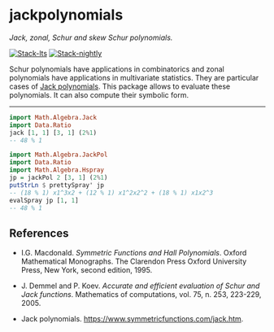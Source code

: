 # jackpolynomials

*Jack, zonal, Schur and skew Schur polynomials.*

<!-- badges: start -->
[![Stack-lts](https://github.com/stla/jackpolynomials/actions/workflows/Stack-lts.yml/badge.svg)](https://github.com/stla/jackpolynomials/actions/workflows/Stack-lts.yml)
[![Stack-nightly](https://github.com/stla/jackpolynomials/actions/workflows/Stack-nightly.yml/badge.svg)](https://github.com/stla/jackpolynomials/actions/workflows/Stack-nightly.yml)
<!-- badges: end -->

Schur polynomials have applications in combinatorics and zonal polynomials have
applications in multivariate statistics. They are particular cases of
[Jack polynomials](https://en.wikipedia.org/wiki/Jack_function). This package
allows to evaluate these polynomials. It can also compute their symbolic form.

___

```haskell
import Math.Algebra.Jack
import Data.Ratio
jack [1, 1] [3, 1] (2%1)
-- 48 % 1
```

```haskell
import Math.Algebra.JackPol
import Data.Ratio
import Math.Algebra.Hspray
jp = jackPol 2 [3, 1] (2%1)
putStrLn $ prettySpray' jp
-- (18 % 1) x1^3x2 + (12 % 1) x1^2x2^2 + (18 % 1) x1x2^3
evalSpray jp [1, 1]
-- 48 % 1
```


## References

* I.G. Macdonald. *Symmetric Functions and Hall Polynomials*. Oxford Mathematical Monographs. The Clarendon Press Oxford University Press, New York, second edition, 1995.

* J. Demmel and P. Koev. *Accurate and efficient evaluation of Schur and Jack functions*. Mathematics of computations, vol. 75, n. 253, 223-229, 2005.

* Jack polynomials. <https://www.symmetricfunctions.com/jack.htm>.
